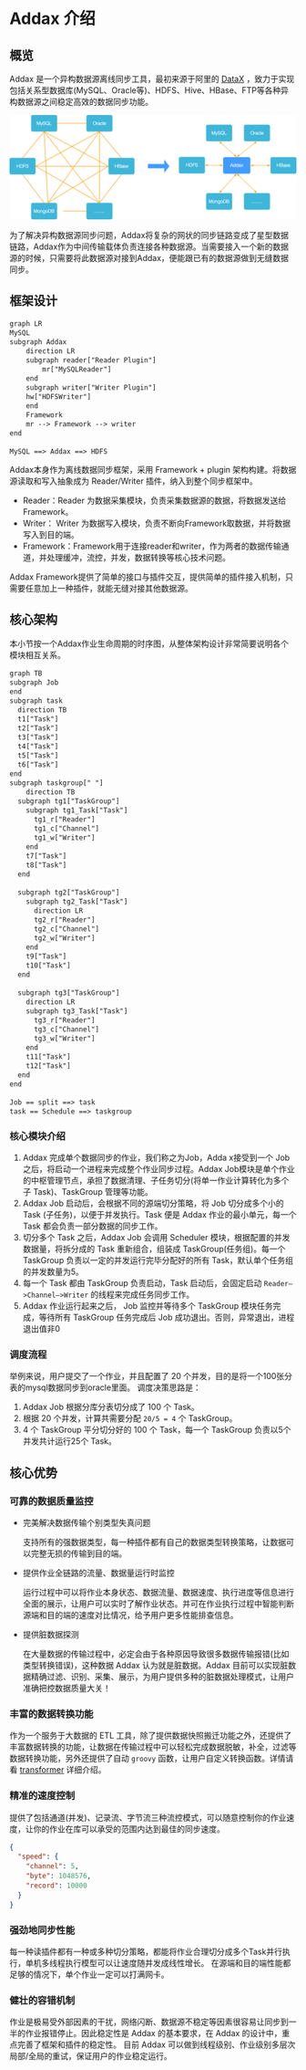 # Addax 介绍

## 概览

Addax 是一个异构数据源离线同步工具，最初来源于阿里的 [DataX](https://github.com/alibaba/datax) ，致力于实现包括关系型数据库(MySQL、Oracle等)、HDFS、Hive、HBase、FTP等各种异构数据源之间稳定高效的数据同步功能。

![addax why new](images/addax_why_new.png)

为了解决异构数据源同步问题，Addax将复杂的网状的同步链路变成了星型数据链路，Addax作为中间传输载体负责连接各种数据源。当需要接入一个新的数据源的时候，只需要将此数据源对接到Addax，便能跟已有的数据源做到无缝数据同步。

## 框架设计

```mermaid
graph LR
MySQL
subgraph Addax
	direction LR
	subgraph reader["Reader Plugin"]
		mr["MySQLReader"]
	end
	subgraph writer["Writer Plugin"]
	hw["HDFSWriter"]
	end
	Framework
	mr --> Framework --> writer
end

MySQL ==> Addax ==> HDFS

```

Addax本身作为离线数据同步框架，采用 Framework + plugin 架构构建。将数据源读取和写入抽象成为 Reader/Writer 插件，纳入到整个同步框架中。

- Reader：Reader 为数据采集模块，负责采集数据源的数据，将数据发送给Framework。
- Writer： Writer 为数据写入模块，负责不断向Framework取数据，并将数据写入到目的端。
- Framework：Framework用于连接reader和writer，作为两者的数据传输通道，并处理缓冲，流控，并发，数据转换等核心技术问题。

Addax Framework提供了简单的接口与插件交互，提供简单的插件接入机制，只需要任意加上一种插件，就能无缝对接其他数据源。

## 核心架构

本小节按一个Addax作业生命周期的时序图，从整体架构设计非常简要说明各个模块相互关系。

```mermaid
graph TB
subgraph Job
end
subgraph task
  direction TB
  t1["Task"]
  t2["Task"]
  t3["Task"]
  t4["Task"]
  t5["Task"]
  t6["Task"]
end
subgraph taskgroup[" "]
	direction TB
  subgraph tg1["TaskGroup"]
    subgraph tg1_Task["Task"]
      tg1_r["Reader"]
      tg1_c["Channel"]
      tg1_w["Writer"]
    end
    t7["Task"]
    t8["Task"]
  end

  subgraph tg2["TaskGroup"]
    subgraph tg2_Task["Task"]
      direction LR
      tg2_r["Reader"]
      tg2_c["Channel"]
      tg2_w["Writer"]
    end
    t9["Task"]
    t10["Task"]
  end

  subgraph tg3["TaskGroup"]
    direction LR
    subgraph tg3_Task["Task"]
      tg3_r["Reader"]
      tg3_c["Channel"]
      tg3_w["Writer"]
    end
    t11["Task"]
    t12["Task"]
  end
end

Job == split ==> task
task == Schedule ==> taskgroup
```



### 核心模块介绍

1. Addax 完成单个数据同步的作业，我们称之为Job，Adda x接受到一个 Job 之后，将启动一个进程来完成整个作业同步过程。Addax Job模块是单个作业的中枢管理节点，承担了数据清理、子任务切分(将单一作业计算转化为多个子 Task)、TaskGroup 管理等功能。
2. Addax Job 启动后，会根据不同的源端切分策略，将 Job 切分成多个小的 Task (子任务)，以便于并发执行。Task 便是 Addax 作业的最小单元，每一个 Task 都会负责一部分数据的同步工作。
3. 切分多个 Task 之后，Addax Job 会调用 Scheduler 模块，根据配置的并发数据量，将拆分成的 Task 重新组合，组装成 TaskGroup(任务组)。每一个 TaskGroup 负责以一定的并发运行完毕分配好的所有 Task，默认单个任务组的并发数量为5。
4. 每一个 Task 都由 TaskGroup 负责启动，Task 启动后，会固定启动 `Reader—>Channel—>Writer` 的线程来完成任务同步工作。
5. Addax 作业运行起来之后， Job 监控并等待多个 TaskGroup 模块任务完成，等待所有 TaskGroup 任务完成后 Job 成功退出。否则，异常退出，进程退出值非0

### 调度流程

举例来说，用户提交了一个作业，并且配置了 20 个并发，目的是将一个100张分表的mysql数据同步到oracle里面。 调度决策思路是：

1. Addax Job 根据分库分表切分成了 100 个 Task。
2. 根据 20 个并发，计算共需要分配 `20/5 = 4` 个 TaskGroup。
3. 4 个 TaskGroup 平分切分好的 100 个 Task，每一个 TaskGroup 负责以5个并发共计运行25个 Task。

## 核心优势

### 可靠的数据质量监控

- 完美解决数据传输个别类型失真问题

  支持所有的强数据类型，每一种插件都有自己的数据类型转换策略，让数据可以完整无损的传输到目的端。

- 提供作业全链路的流量、数据量运行时监控

  运行过程中可以将作业本身状态、数据流量、数据速度、执行进度等信息进行全面的展示，让用户可以实时了解作业状态。并可在作业执行过程中智能判断源端和目的端的速度对比情况，给予用户更多性能排查信息。

- 提供脏数据探测

  在大量数据的传输过程中，必定会由于各种原因导致很多数据传输报错(比如类型转换错误)，这种数据 Addax 认为就是脏数据。Addax 目前可以实现脏数据精确过滤、识别、采集、展示，为用户提供多种的脏数据处理模式，让用户准确把控数据质量大关！

### 丰富的数据转换功能

作为一个服务于大数据的 ETL 工具，除了提供数据快照搬迁功能之外，还提供了丰富数据转换的功能，让数据在传输过程中可以轻松完成数据脱敏，补全，过滤等数据转换功能，另外还提供了自动 `groovy` 函数，让用户自定义转换函数。详情请看 [transformer](transformer) 详细介绍。

### 精准的速度控制

提供了包括通道(并发)、记录流、字节流三种流控模式，可以随意控制你的作业速度，让你的作业在库可以承受的范围内达到最佳的同步速度。

```json
{
  "speed": {
    "channel": 5,
    "byte": 1048576,
    "record": 10000
  }
}
```

### 强劲地同步性能

每一种读插件都有一种或多种切分策略，都能将作业合理切分成多个Task并行执行，单机多线程执行模型可以让速度随并发成线性增长。
在源端和目的端性能都足够的情况下，单个作业一定可以打满网卡。

### 健壮的容错机制

作业是极易受外部因素的干扰，网络闪断、数据源不稳定等因素很容易让同步到一半的作业报错停止。因此稳定性是 Addax 的基本要求，在 Addax 的设计中，重点完善了框架和插件的稳定性。
目前 Addax 可以做到线程级别、作业级别多层次局部/全局的重试，保证用户的作业稳定运行。
